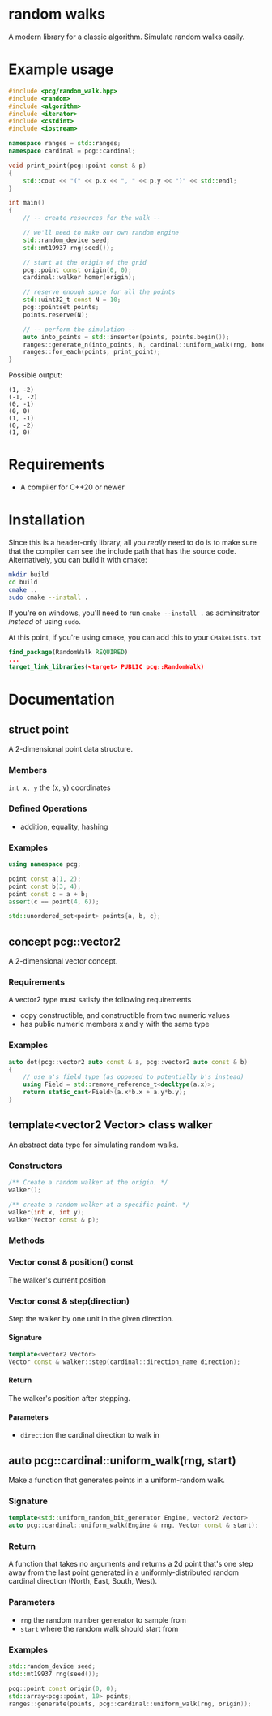 # random walks

A modern library for a classic algorithm. Simulate random walks easily.

# Example usage

```cpp
#include <pcg/random_walk.hpp>
#include <random>
#include <algorithm>
#include <iterator>
#include <cstdint>
#include <iostream>

namespace ranges = std::ranges;
namespace cardinal = pcg::cardinal;

void print_point(pcg::point const & p)
{
    std::cout << "(" << p.x << ", " << p.y << ")" << std::endl;
}

int main()
{
    // -- create resources for the walk --

    // we'll need to make our own random engine
    std::random_device seed;
    std::mt19937 rng(seed());

    // start at the origin of the grid
    pcg::point const origin(0, 0);
    cardinal::walker homer(origin);

    // reserve enough space for all the points
    std::uint32_t const N = 10;
    pcg::pointset points;
    points.reserve(N);

    // -- perform the simulation --
    auto into_points = std::inserter(points, points.begin());
    ranges::generate_n(into_points, N, cardinal::uniform_walk(rng, homer));
    ranges::for_each(points, print_point);
}
```

Possible output:

```
(1, -2)
(-1, -2)
(0, -1)
(0, 0)
(1, -1)
(0, -2)
(1, 0)
```

# Requirements
- A compiler for C++20 or newer

# Installation
Since this is a header-only library, all you _really_ need to do is to make sure
that the compiler can see the include path that has the source code.
Alternatively, you can build it with cmake:

```sh
mkdir build
cd build
cmake ..
sudo cmake --install .
```

If you're on windows, you'll need to run `cmake --install .` as adminsitrator
_instead_ of using `sudo`.

At this point, if you're using cmake, you can add this to your `CMakeLists.txt`

```cmake
find_package(RandomWalk REQUIRED)
...
target_link_libraries(<target> PUBLIC pcg::RandomWalk)
```

# Documentation

## struct point
A 2-dimensional point data structure.

### Members
`int x, y` the (x, y) coordinates

### Defined Operations
- addition, equality, hashing

### Examples
```cpp
using namespace pcg;

point const a(1, 2);
point const b(3, 4);
point const c = a + b;
assert(c == point(4, 6));

std::unordered_set<point> points{a, b, c};
```

## concept pcg::vector2
A 2-dimensional vector concept.
 
### Requirements
A vector2 type must satisfy the following requirements
- copy constructible, and constructible from two numeric values
- has public numeric members x and y with the same type

### Examples
```cpp
auto dot(pcg::vector2 auto const & a, pcg::vector2 auto const & b)
{
    // use a's field type (as opposed to potentially b's instead)
    using Field = std::remove_reference_t<decltype(a.x)>;
    return static_cast<Field>(a.x*b.x + a.y*b.y);
}
```

## template\<vector2 Vector\> class walker
An abstract data type for simulating random walks.

### Constructors

```cpp
/** Create a random walker at the origin. */
walker();

/** create a random walker at a specific point. */
walker(int x, int y);
walker(Vector const & p);
```

### Methods

### Vector const & position() const
The walker's current position

### Vector const & step(direction)
Step the walker by one unit in the given direction.

#### Signature

```cpp
template<vector2 Vector>
Vector const & walker::step(cardinal::direction_name direction);
```

#### Return
The walker's position after stepping.

#### Parameters
- `direction` the cardinal direction to walk in

## auto pcg::cardinal::uniform_walk(rng, start)
Make a function that generates points in a uniform-random walk.

### Signature
```cpp
template<std::uniform_random_bit_generator Engine, vector2 Vector>
auto pcg::cardinal::uniform_walk(Engine & rng, Vector const & start);
```

### Return
A function that takes no arguments and returns a 2d point that's one step away
from the last point generated in a uniformly-distributed random cardinal
direction (North, East, South, West).

### Parameters
- `rng` the random number generator to sample from
- `start` where the random walk should start from

### Examples
```cpp
std::random_device seed;
std::mt19937 rng(seed());

pcg::point const origin(0, 0);
std::array<pcg::point, 10> points;
ranges::generate(points, pcg::cardinal::uniform_walk(rng, origin));
```